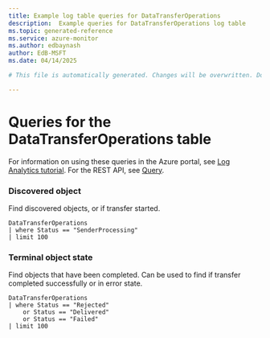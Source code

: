 ```yaml
---
title: Example log table queries for DataTransferOperations
description:  Example queries for DataTransferOperations log table
ms.topic: generated-reference
ms.service: azure-monitor
ms.author: edbaynash
author: EdB-MSFT
ms.date: 04/14/2025

# This file is automatically generated. Changes will be overwritten. Do not change this file directly. 

---
```


# Queries for the DataTransferOperations table

For information on using these queries in the Azure portal, see [Log Analytics tutorial](/azure/azure-monitor/logs/log-analytics-tutorial). For the REST API, see [Query](/rest/api/loganalytics/query).


### Discovered object  


Find discovered objects, or if transfer started.  

```query
DataTransferOperations
| where Status == "SenderProcessing"
| limit 100
```



### Terminal object state  


Find objects that have been completed. Can be used to find if transfer completed successfully or in error state.  

```query
DataTransferOperations 
| where Status == "Rejected"
    or Status == "Delivered"
    or Status == "Failed"
| limit 100
```

